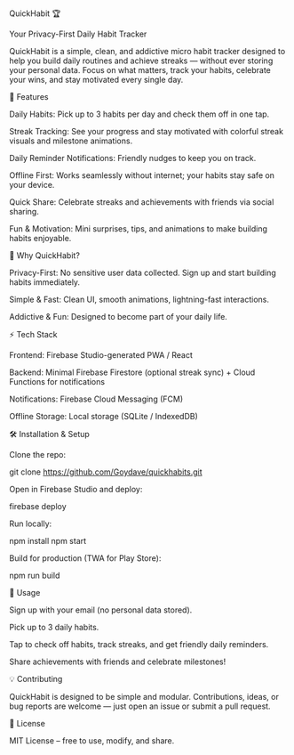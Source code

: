 QuickHabit 🏆

Your Privacy-First Daily Habit Tracker

QuickHabit is a simple, clean, and addictive micro habit tracker designed to help you build daily routines and achieve streaks — without ever storing your personal data. Focus on what matters, track your habits, celebrate your wins, and stay motivated every single day.

🚀 Features

Daily Habits: Pick up to 3 habits per day and check them off in one tap.

Streak Tracking: See your progress and stay motivated with colorful streak visuals and milestone animations.

Daily Reminder Notifications: Friendly nudges to keep you on track.

Offline First: Works seamlessly without internet; your habits stay safe on your device.

Quick Share: Celebrate streaks and achievements with friends via social sharing.

Fun & Motivation: Mini surprises, tips, and animations to make building habits enjoyable.

🎨 Why QuickHabit?

Privacy-First: No sensitive user data collected. Sign up and start building habits immediately.

Simple & Fast: Clean UI, smooth animations, lightning-fast interactions.

Addictive & Fun: Designed to become part of your daily life.

⚡ Tech Stack

Frontend: Firebase Studio-generated PWA / React

Backend: Minimal Firebase Firestore (optional streak sync) + Cloud Functions for notifications

Notifications: Firebase Cloud Messaging (FCM)

Offline Storage: Local storage (SQLite / IndexedDB)

🛠 Installation & Setup

Clone the repo:

git clone https://github.com/Goydave/quickhabits.git


Open in Firebase Studio and deploy:

firebase deploy


Run locally:

npm install
npm start


Build for production (TWA for Play Store):

npm run build

🎯 Usage

Sign up with your email (no personal data stored).

Pick up to 3 daily habits.

Tap to check off habits, track streaks, and get friendly daily reminders.

Share achievements with friends and celebrate milestones!

💡 Contributing

QuickHabit is designed to be simple and modular. Contributions, ideas, or bug reports are welcome — just open an issue or submit a pull request.

📱 License

MIT License – free to use, modify, and share.
